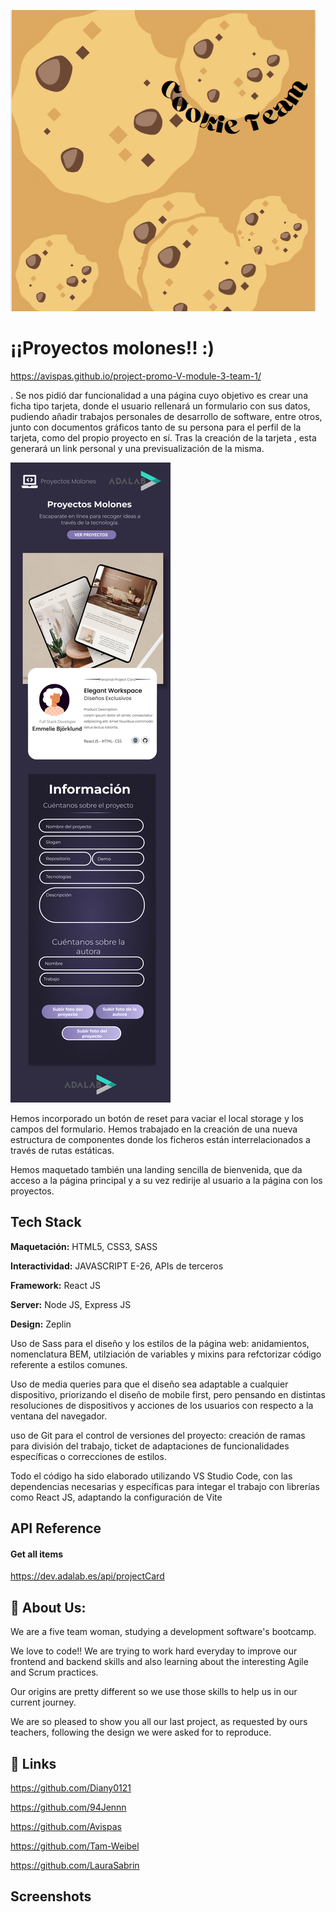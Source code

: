 

![Logo Cookie Team](src/images/cookielogo1.png)
# ¡¡Proyectos molones!! :)

https://avispas.github.io/project-promo-V-module-3-team-1/

. Se nos pidió dar funcionalidad a una página cuyo objetivo es crear una ficha tipo tarjeta, donde el usuario rellenará un formulario con sus datos, pudiendo añadir trabajos personales de desarrollo de software, entre otros, junto con documentos gráficos tanto de su persona para el perfil de la tarjeta, como del propio proyecto en sí. 
Tras la creación de la tarjeta , esta generará un link personal y una previsualización de la misma. 

![Example from design](src/images/zeplin%20design.png)

Hemos incorporado un botón de reset para vaciar el local storage y los campos del formulario.
Hemos trabajado en la creación de una nueva estructura de componentes donde los ficheros están interrelacionados a través de rutas estáticas.

Hemos maquetado también una landing sencilla de bienvenida, que da acceso a la página principal y a su vez redirije al usuario a la página con los proyectos.



	
## Tech Stack

**Maquetación:** HTML5, CSS3, SASS

**Interactividad:** JAVASCRIPT E-26, APIs de terceros

**Framework:** React JS 

**Server:** Node JS, Express JS

**Design:** Zeplin


Uso de Sass para el diseño y los estilos de la página web: anidamientos, nomenclatura BEM, utilziación de variables y mixins para refctorizar código referente a estilos comunes.

Uso de media queries para que el diseño sea adaptable a cualquier dispositivo, priorizando el diseño de mobile first, pero pensando en distintas resoluciones de dispositivos y acciones de los usuarios con respecto a la ventana del navegador.

uso de Git para el control de versiones del proyecto: creación de ramas para división del trabajo, ticket de adaptaciones de funcionalidades específicas o correcciones de estilos.

Todo el código ha sido elaborado utilizando VS Studio  Code, con las dependencias necesarias y específicas para integar el trabajo con librerías como React JS, adaptando la configuración de Vite

## API Reference

#### Get all items

https://dev.adalab.es/api/projectCard 




## 🚀 About Us:

We are a five team woman, studying a development software's bootcamp.

We love to code!! We are trying to work hard everyday to improve our frontend and backend skills and also learning about the interesting Agile and Scrum practices.

Our origins are pretty different so we use those skills to help us in our current journey.

We are so pleased to show you all our last project, as requested by ours teachers, following the design we were asked for to reproduce.


## 🔗 Links
https://github.com/Diany0121

https://github.com/94Jennn

https://github.com/Avispas

https://github.com/Tam-Weibel

https://github.com/LauraSabrin


## Screenshots






